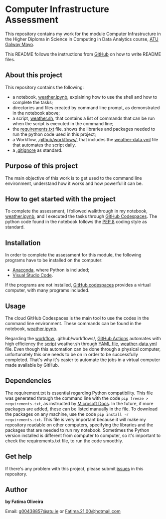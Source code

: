 # Computer Infrastructure Assessment

This repository contains my work for the module Computer Infrastructure in the Higher Diploma in Science in Computing in Data Analytics course, [ATU Galway Mayo](https://www.gmit.ie/).

This README follows the instructions from [GitHub](https://docs.github.com/en/repositories/managing-your-repositorys-settings-and-features/customizing-your-repository/about-readmes) on how to write README files.

## About this project

 This repository contains the following:
 - a notebook, [weather.ipynb](https://github.com/FatimaBOliveira/computer-infrastructure-assessment/blob/main/weather.ipynb), explaining how to use the shell and how to complete the tasks;
 - directories and files created by command line prompt, as demonstrated in the notebook above; 
 - a script, [weather.sh](https://github.com/FatimaBOliveira/computer-infrastructure-assessment/blob/main/weather.sh), that contains a list of commands that can be run when the script is executed in the command line;
 - the [requirements.txt](https://github.com/FatimaBOliveira/computer-infrastructure-assessment/blob/main/requirements.txt) file, shows the libraries and packages needed to run the python code used in this project;
 - a Workflow, [.github/workflows/](https://github.com/FatimaBOliveira/computer-infrastructure-assessment/tree/main/.github/workflows), that includes the [weather-data.yml](https://github.com/FatimaBOliveira/computer-infrastructure-assessment/blob/main/.github/workflows/weather-data.yml) file that automates the script daily.
 - a [.gitignore](https://github.com/FatimaBOliveira/computer-infrastructure-assessment/blob/main/.gitignore) as standard.

## Purpose of this project

The main objective of this work is to get used to the command line environment, understand how it works and how powerful it can be.

## How to get started with the project

To complete the assessment, I followed walkthrough in my notebook, [weather.ipynb](https://github.com/FatimaBOliveira/computer-infrastructure-assessment/blob/main/weather.ipynb), and I executed the tasks through [GitHub Codespaces](https://docs.github.com/en/codespaces/overview). The python code found in the notebook follows the [PEP 8](https://realpython.com/python-pep8/) coding style as standard.

## Installation

In order to complete the assessment for this module, the following programs have to be installed on the computer: 
- [Anaconda](https://www.anaconda.com/), where Python is included;
- [Visual Studio Code](https://code.visualstudio.com/).

If the programs are not installed, [GitHub codespaces](https://docs.github.com/en/codespaces/overview#benefits-of-github-codespaces) provides a virtual computer, with many programs included. 

## Usage

The cloud GitHub Codespaces is the main tool to use the codes in the command line environment. These commands can be found in the notebook, [weather.ipynb](https://github.com/FatimaBOliveira/computer-infrastructure-assessment/blob/main/weather.ipynb).

Regarding the [workflow](https://docs.github.com/en/actions/about-github-actions/understanding-github-actions#workflows), .github/workflows/, [GitHub Actions](https://docs.github.com/en/actions/about-github-actions/understanding-github-actions#overview) automates with high efficiency the [script](https://docs.fileformat.com/programming/sh/#what-is-a-sh-file) weather.sh through [YAML file](https://docs.github.com/en/actions/writing-workflows/workflow-syntax-for-github-actions#about-yaml-syntax-for-workflows), [weather-data.yml](https://github.com/FatimaBOliveira/computer-infrastructure-assessment/blob/main/.github/workflows/weather-data.yml) file. Even though this automation can be done through a physical computer, unfortunately this one needs to be on in order to be successfully completed. That's why it's easier to automate the jobs in a virtual computer made available by GitHub.

## Dependencies

The requirement.txt is essential regarding Python compatibility. This file was generated through the command line with the code `pip freeze > requirements.txt`, as instructed by [Microsoft Docs](https://github.com/MicrosoftDocs/visualstudio-docs/blob/main/docs/python/managing-required-packages-with-requirements-txt.md). In the future, if more packages are added, these can be listed manually in the file. To download the packages on any machine, use the code `pip install -r requirements.txt`. 
This file is very important because it will make my repository readable on other computers, specifying the libraries and the packages that are needed to run my notebook. Sometimes the Python version installed is different from computer to computer, so it's important to check the requirements.txt file, to run the code smoothly.

## Get help

If there's any problem with this project, please submit [issues](https://github.com/FatimaBOliveira/computer-infrastructure-assessment/issues) in this repository.

## Author

**by Fatima Oliveira** 

Email: g00438857@atu.ie or Fatima.21.00@hotmail.com